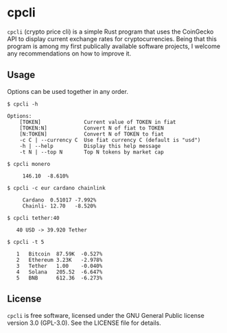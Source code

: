 # cpcli

`cpcli` (crypto price cli) is a simple Rust program that uses the CoinGecko API to display current exchange rates for cryptocurrencies. 
Being that this program is among my first publically available software projects, I welcome any recommendations on how to improve it.

## Usage

Options can be used together in any order.

```
$ cpcli -h
            
Options:
    [TOKEN]              Current value of TOKEN in fiat
    [TOKEN:N]            Convert N of fiat to TOKEN
    [N:TOKEN]            Convert N of TOKEN to fiat
    -c C | --currency C  Use fiat currency C (default is "usd")
    -h | --help          Display this help message
    -t N | --top N       Top N tokens by market cap   

$ cpcli monero

     146.10  -8.610%

$ cpcli -c eur cardano chainlink

     Cardano  0.51017 -7.992%
     Chainli- 12.70   -8.520%

$ cpcli tether:40

   40 USD -> 39.920 Tether

$ cpcli -t 5 

   1   Bitcoin  87.59K  -0.527%
   2   Ethereum 3.23K   -2.978%
   3   Tether   1.00    -0.040%
   4   Solana   205.52  -6.647%
   5   BNB      612.36  -6.273%
```

## License
`cpcli` is free software, licensed under the GNU General Public license version 3.0 (GPL-3.0). See the LICENSE file for details.
